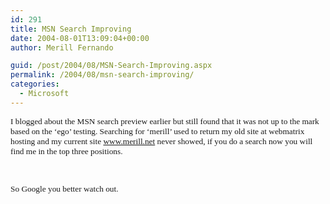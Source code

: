 ```yaml
---
id: 291
title: MSN Search Improving
date: 2004-08-01T13:09:04+00:00
author: Merill Fernando

guid: /post/2004/08/MSN-Search-Improving.aspx
permalink: /2004/08/msn-search-improving/
categories:
  - Microsoft
---
```



<div class=Section1>

<p class=MsoNormal><span style='font-size:10.0pt;font-family:Verdana'>I blogged
about the MSN search preview earlier but still found that it was not up to the
mark based on the &#8216;ego&#8217; testing. Searching for &#8216;merill&#8217;
used to return my old site at webmatrix hosting and my current site <a
href="http://www.merill.net/">www.merill.net</a> never showed, if you do a
search now you will find me in the top three positions. </span></p>

<p class=MsoNormal><span style='font-size:10.0pt;font-family:Verdana'>&nbsp;</span></p>

<p class=MsoNormal><span style='font-size:10.0pt;font-family:Verdana'>So Google
you better watch out.</span></p>

<p class=MsoNormal><span style='font-size:10.0pt;font-family:Verdana'>&nbsp;</span></p>

<p class=MsoNormal><span style='font-size:10.0pt;font-family:Verdana'><img
border=0 width=45 height=16 src="http://www.merill.net/wp-content/uploads/contentbinary/image001.gif">&nbsp;</span></p>

</div>


